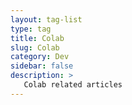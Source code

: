 ```yaml
---
layout: tag-list
type: tag
title: Colab
slug: Colab
category: Dev
sidebar: false
description: >
   Colab related articles
---
```

